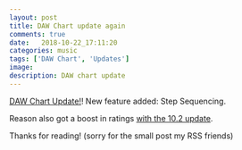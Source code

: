 ```yaml
---
layout: post
title: DAW Chart update again
comments: true
date:   2018-10-22_17:11:20 
categories: music
tags: ['DAW Chart', 'Updates']
image:
description: DAW chart update
---
```


[DAW Chart Update!](/DAW-Chart.html)! New feature added: Step Sequencing.

Reason also got a boost in ratings [with the 10.2 update](https://www.propellerheads.com/blog/reason-102-is-coming-see-whats-new).

Thanks for reading! (sorry for the small post my RSS friends)